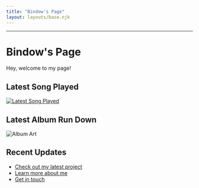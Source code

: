 ```yaml
---
title: "Bindow's Page"
layout: layouts/base.njk
---
```


---
# Bindow's Page

Hey, welcome to my page! 

## Latest Song Played

[![Latest Song Played](https://img.shields.io/endpoint?color=blueviolet&style=for-the-badge&url=https://lastfm-last-played.biancarosa.com.br/Beteix/latest-song?format=shields.io)](https://www.last.fm/user/Beteix)

## Latest Album Run Down
![Album Art](https://api.listenbrainz.org/1/art/designer-top-10/Beteix/this_month/500)

## Recent Updates
- [Check out my latest project](/projects/)
- [Learn more about me](/about/)
- [Get in touch](/contact/)